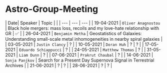 # Astro-Group-Meeting

| Date| Speaker | Topic | |
| --- | --- | --- |
| 19-04-2021 | `Oliver Anagnostou` | Black hole mergers: mass loss, recoils and my love-hate relationship with GR | :white_check_mark: |
| 26-04-2021 | `Benjamin Metha` | Geostatistics of Galaxies: Understanding small-scale metal inhomogeneities in nearby spiral galaxies |
| 03-05-2021 | `Justin Clancy` | ? |
| 10-05-2021 | `Doran Huh` | ? | ? |
| 17-05-2021 | `Eduardo Schiappucci` | ? |
| 24-05-2021 | `Matthew Thomas` | ? |
| 31-05-2021 | `Liam Dunn` | ? |
| 07-06-2021 | `Prakrut Chaubal` | ? |
| 14-06-2021 | `Sonja Panjkov` | Search for a Present Day Supernova Signal in Terrestrial Archives |
| 21-06-2021 | ? | ? |
| 28-06-2021 | ? | ? |
